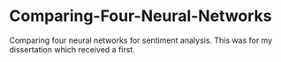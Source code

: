 # Comparing-Four-Neural-Networks
Comparing four neural networks for sentiment analysis. This was for my dissertation which received a first.
